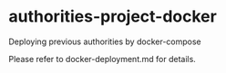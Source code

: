 # authorities-project-docker
Deploying previous authorities by docker-compose


Please refer to docker-deployment.md for details.
